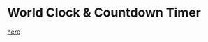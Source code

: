 # World Clock & Countdown Timer

[here](https://w3althambition.github.io/world-clock/dist/index.html)